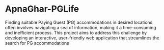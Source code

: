 # ApnaGhar-PGLife
Finding suitable Paying Guest (PG) accommodations in  desired locations often involves navigating a sea of information, making it a time-consuming  and inefficient process. This project aims to address this challenge by developing an interactive,  user-friendly web application that streamlines the search for PG accommodations
